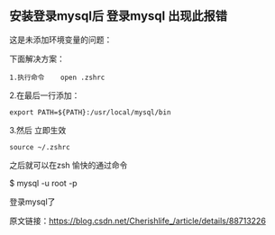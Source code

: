 ## 安装登录mysql后  登录mysql 出现此报错

 

这是未添加环境变量的问题：

下面解决方案：

    1.执行命令    open .zshrc

 2.在最后一行添加：

    export PATH=${PATH}:/usr/local/mysql/bin
    

3.然后   立即生效

    source ~/.zshrc

 



之后就可以在zsh  愉快的通过命令

$ mysql -u root -p

登录mysql了

原文链接：https://blog.csdn.net/Cherishlife_/article/details/88713226